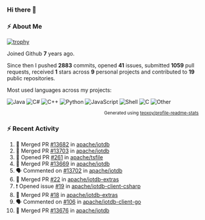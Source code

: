 ### Hi there 👋

### :zap: About Me

[![trophy](https://github-profile-trophy.vercel.app/?username=HTHou&theme=onedark)](https://github.com/ryo-ma/github-profile-trophy)
   
Joined Github **7** years ago.

Since then I pushed **2883** commits, opened **41** issues, submitted **1059** pull requests, received **1** stars across **9** personal projects and contributed to **19** public repositories.

Most used languages across my projects:

![Java](https://img.shields.io/static/v1?style=flat-square&label=%E2%A0%80&color=555&labelColor=%23b07219&message=Java%EF%B8%B189.6%25)
![C#](https://img.shields.io/static/v1?style=flat-square&label=%E2%A0%80&color=555&labelColor=%23178600&message=C%23%EF%B8%B13.9%25)
![C++](https://img.shields.io/static/v1?style=flat-square&label=%E2%A0%80&color=555&labelColor=%23f34b7d&message=C%2B%2B%EF%B8%B12.7%25)
![Python](https://img.shields.io/static/v1?style=flat-square&label=%E2%A0%80&color=555&labelColor=%233572A5&message=Python%EF%B8%B10.7%25)
![JavaScript](https://img.shields.io/static/v1?style=flat-square&label=%E2%A0%80&color=555&labelColor=%23f1e05a&message=JavaScript%EF%B8%B10.5%25)
![Shell](https://img.shields.io/static/v1?style=flat-square&label=%E2%A0%80&color=555&labelColor=%2389e051&message=Shell%EF%B8%B10.4%25)
![C](https://img.shields.io/static/v1?style=flat-square&label=%E2%A0%80&color=555&labelColor=%23555555&message=C%EF%B8%B10.4%25)
![Other](https://img.shields.io/static/v1?style=flat-square&label=%E2%A0%80&color=555&labelColor=%23ededed&message=Other%EF%B8%B11.4%25)

<p align="right"><sub>Generated using <a href="https://github.com/marketplace/actions/profile-readme-stats">teoxoy/profile-readme-stats</a></sub></p>


<!--![](https://github.com/HTHou/HTHou/blob/output/github-contribution-grid-snake.svg)-->

<!--![Haonan Hou's github stats](https://github-readme-stats.vercel.app/api?username=HTHou&count_private=true&show_icons=true&theme=onedark)-->

<!--![Haonan Hou's wakatime stats](https://github-readme-stats.vercel.app/api/wakatime?username=HTHou&layout=compact&theme=onedark)-->

<!--![Top Langs](https://github-readme-stats.vercel.app/api/top-langs/?username=HTHou&theme=onedark&layout=compact)-->

### :zap: Recent Activity
<!--START_SECTION:activity-->
1. 🎉 Merged PR [#13682](https://github.com/apache/iotdb/pull/13682) in [apache/iotdb](https://github.com/apache/iotdb)
2. 🎉 Merged PR [#13703](https://github.com/apache/iotdb/pull/13703) in [apache/iotdb](https://github.com/apache/iotdb)
3. 💪 Opened PR [#261](https://github.com/apache/tsfile/pull/261) in [apache/tsfile](https://github.com/apache/tsfile)
4. 🎉 Merged PR [#13669](https://github.com/apache/iotdb/pull/13669) in [apache/iotdb](https://github.com/apache/iotdb)
5. 🗣 Commented on [#13702](https://github.com/apache/iotdb/issues/13702#issuecomment-2403818465) in [apache/iotdb](https://github.com/apache/iotdb)
6. 🎉 Merged PR [#22](https://github.com/apache/iotdb-extras/pull/22) in [apache/iotdb-extras](https://github.com/apache/iotdb-extras)
7. ❗ Opened issue [#19](https://github.com/apache/iotdb-client-csharp/issues/19) in [apache/iotdb-client-csharp](https://github.com/apache/iotdb-client-csharp)
8. 🎉 Merged PR [#18](https://github.com/apache/iotdb-extras/pull/18) in [apache/iotdb-extras](https://github.com/apache/iotdb-extras)
9. 🗣 Commented on [#106](https://github.com/apache/iotdb-client-go/issues/106#issuecomment-2399708910) in [apache/iotdb-client-go](https://github.com/apache/iotdb-client-go)
10. 🎉 Merged PR [#13676](https://github.com/apache/iotdb/pull/13676) in [apache/iotdb](https://github.com/apache/iotdb)
<!--END_SECTION:activity-->

<!--
**HTHou/HTHou** is a ✨ _special_ ✨ repository because its `README.md` (this file) appears on your GitHub profile.

Here are some ideas to get you started:

- 🔭 I’m currently working on ...
- 🌱 I’m currently learning ...
- 👯 I’m looking to collaborate on ...
- 🤔 I’m looking for help with ...
- 💬 Ask me about ...
- 📫 How to reach me: ...
- 😄 Pronouns: ...
- ⚡ Fun fact: ...
-->
